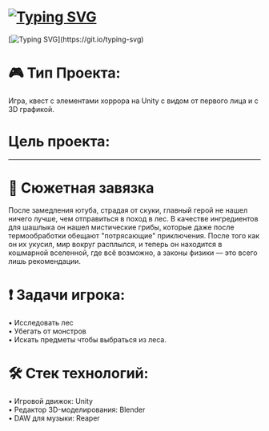 # [![Typing SVG](https://readme-typing-svg.demolab.com?font=Fira+Code&size=22&duration=2000&pause=1000&color=F7F7F7&center=true&vCenter=true&repeat=false&width=1000&lines=Worst+Of+Horrors)](https://git.io/typing-svg)
[![Typing SVG](https://readme-typing-svg.demolab.com?font=Rubik+Wet+Paint&duration=4000&pause=500&color=F70C0C&background=FF000000&center=true&multiline=true&width=500&height=70&lines=%D0%97%D0%B4%D1%80%D0%B0%D0%B2%D1%81%D1%82%D0%B2%D1%83%D0%B9%D1%82%D0%B5!;%D0%97%D0%B4%D0%B5%D1%81%D1%8C+%D0%B1%D1%83%D0%B4%D0%B5%D1%82+%D0%BE%D0%BF%D0%B8%D1%81%D0%B0%D0%BD+%D0%BD%D0%B0%D1%88+%D0%BF%D1%80%D0%BE%D0%B5%D0%BA%D1%82.)](https://git.io/typing-svg)

# 🎮 Тип Проекта:  
Игра, квест с элементами хоррора на Unity с видом от первого лица и с 3D графикой.

# Цель проекта:
---

# 📖 Сюжетная завязка
После замедления ютуба, страдая от скуки, главный герой не нашел ничего лучше, чем отправиться в поход в лес. В качестве ингредиентов для шашлыка он нашел мистические грибы, которые даже после термообработки обещают "потрясающие" приключения. После того как он их укусил, мир вокруг расплылся, и теперь он находится в кошмарной вселенной, где всё возможно, а законы физики — это всего лишь рекомендации.

# ❗️ Задачи игрока:
• Исследовать лес  
• Убегать от монстров  
• Искать предметы чтобы выбраться из леса.  
  
# 🛠️ Стек технологий: 
• Игровой движок: Unity  
• Редактор 3D-моделирования: Blender  
• DAW для музыки: Reaper  
